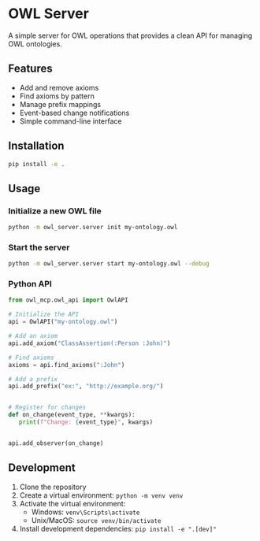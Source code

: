# OWL Server

A simple server for OWL operations that provides a clean API for managing OWL ontologies.

## Features

- Add and remove axioms
- Find axioms by pattern
- Manage prefix mappings
- Event-based change notifications
- Simple command-line interface

## Installation

```bash
pip install -e .
```

## Usage

### Initialize a new OWL file

```bash
python -m owl_server.server init my-ontology.owl
```

### Start the server

```bash
python -m owl_server.server start my-ontology.owl --debug
```

### Python API

```python
from owl_mcp.owl_api import OwlAPI

# Initialize the API
api = OwlAPI("my-ontology.owl")

# Add an axiom
api.add_axiom("ClassAssertion(:Person :John)")

# Find axioms
axioms = api.find_axioms(":John")

# Add a prefix
api.add_prefix("ex:", "http://example.org/")


# Register for changes
def on_change(event_type, **kwargs):
   print(f"Change: {event_type}", kwargs)


api.add_observer(on_change)
```

## Development

1. Clone the repository
2. Create a virtual environment: `python -m venv venv`
3. Activate the virtual environment:
   - Windows: `venv\Scripts\activate`
   - Unix/MacOS: `source venv/bin/activate`
4. Install development dependencies: `pip install -e ".[dev]"`